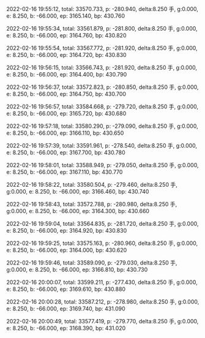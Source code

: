 2022-02-16 19:55:12, total: 33570.733, p: -280.940, delta:8.250 手, g:0.000, e: 8.250, b: -66.000, ep: 3165.140, bp: 430.760

2022-02-16 19:55:34, total: 33561.879, p: -281.800, delta:8.250 手, g:0.000, e: 8.250, b: -66.000, ep: 3164.760, bp: 430.820

2022-02-16 19:55:54, total: 33567.772, p: -281.920, delta:8.250 手, g:0.000, e: 8.250, b: -66.000, ep: 3164.720, bp: 430.830

2022-02-16 19:56:15, total: 33566.743, p: -281.920, delta:8.250 手, g:0.000, e: 8.250, b: -66.000, ep: 3164.400, bp: 430.790

2022-02-16 19:56:37, total: 33572.823, p: -280.850, delta:8.250 手, g:0.000, e: 8.250, b: -66.000, ep: 3164.750, bp: 430.700

2022-02-16 19:56:57, total: 33584.668, p: -279.720, delta:8.250 手, g:0.000, e: 8.250, b: -66.000, ep: 3165.720, bp: 430.680

2022-02-16 19:57:18, total: 33580.290, p: -279.090, delta:8.250 手, g:0.000, e: 8.250, b: -66.000, ep: 3166.110, bp: 430.650

2022-02-16 19:57:39, total: 33591.961, p: -278.540, delta:8.250 手, g:0.000, e: 8.250, b: -66.000, ep: 3167.700, bp: 430.780

2022-02-16 19:58:01, total: 33588.949, p: -279.050, delta:8.250 手, g:0.000, e: 8.250, b: -66.000, ep: 3167.110, bp: 430.770

2022-02-16 19:58:22, total: 33580.504, p: -279.460, delta:8.250 手, g:0.000, e: 8.250, b: -66.000, ep: 3166.460, bp: 430.740

2022-02-16 19:58:43, total: 33572.788, p: -280.980, delta:8.250 手, g:0.000, e: 8.250, b: -66.000, ep: 3164.300, bp: 430.660

2022-02-16 19:59:04, total: 33564.835, p: -281.720, delta:8.250 手, g:0.000, e: 8.250, b: -66.000, ep: 3164.920, bp: 430.830

2022-02-16 19:59:25, total: 33575.163, p: -280.960, delta:8.250 手, g:0.000, e: 8.250, b: -66.000, ep: 3164.000, bp: 430.620

2022-02-16 19:59:46, total: 33589.090, p: -279.030, delta:8.250 手, g:0.000, e: 8.250, b: -66.000, ep: 3166.810, bp: 430.730

2022-02-16 20:00:07, total: 33599.211, p: -277.430, delta:8.250 手, g:0.000, e: 8.250, b: -66.000, ep: 3169.610, bp: 430.880

2022-02-16 20:00:28, total: 33587.212, p: -278.980, delta:8.250 手, g:0.000, e: 8.250, b: -66.000, ep: 3169.740, bp: 431.090

2022-02-16 20:00:49, total: 33577.419, p: -279.770, delta:8.250 手, g:0.000, e: 8.250, b: -66.000, ep: 3168.390, bp: 431.020